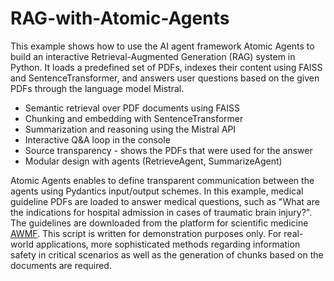 # RAG-with-Atomic-Agents
This example shows how to use the AI agent framework Atomic Agents to build an interactive Retrieval-Augmented Generation (RAG) system in Python. It loads a predefined set of PDFs, indexes their content using FAISS and SentenceTransformer, and answers user questions based on the given PDFs through the language model Mistral.

- Semantic retrieval over PDF documents using FAISS
- Chunking and embedding with SentenceTransformer
- Summarization and reasoning using the Mistral API
- Interactive Q&A loop in the console
- Source transparency - shows the PDFs that were used for the answer
- Modular design with agents (RetrieveAgent, SummarizeAgent)

Atomic Agents enables to define transparent communication between the agents using Pydantics input/output schemes. In this example, medical guideline PDFs are loaded to answer medical questions, such as "What are the indications for hospital admission in cases of traumatic brain injury?". The guidelines are downloaded from the platform for scientific medicine [AWMF](https://register.awmf.org/de/leitlinien/aktuelle-leitlinien/fachgesellschaft/008). This script is written for demonstration purposes only. For real-world applications, more sophisticated methods regarding information safety in critical scenarios as well as the generation of chunks based on the documents are required.
